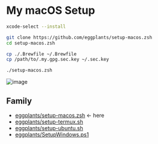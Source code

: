 # My macOS Setup

```zsh
xcode-select --install

git clone https://github.com/eggplants/setup-macos.zsh
cd setup-macos.zsh

cp ./.Brewfile ~/.Brewfile
cp /path/to/.my.gpg.sec.key ~/.sec.key 

./setup-macos.zsh
```

![image](https://github.com/user-attachments/assets/456b5d11-9784-41d7-8fbd-78161d9198d9)

## Family

- [eggplants/setup-macos.zsh](https://github.com/eggplants/setup-macos.zsh) <- here
- [eggplants/setup-termux.sh](https://github.com/eggplants/setup-termux.sh)
- [eggplants/setup-ubuntu.sh](https://github.com/eggplants/setup-ubuntu.sh)
- [eggplants/SetupWindows.ps1](https://github.com/eggplants/SetupWindows.ps1)
